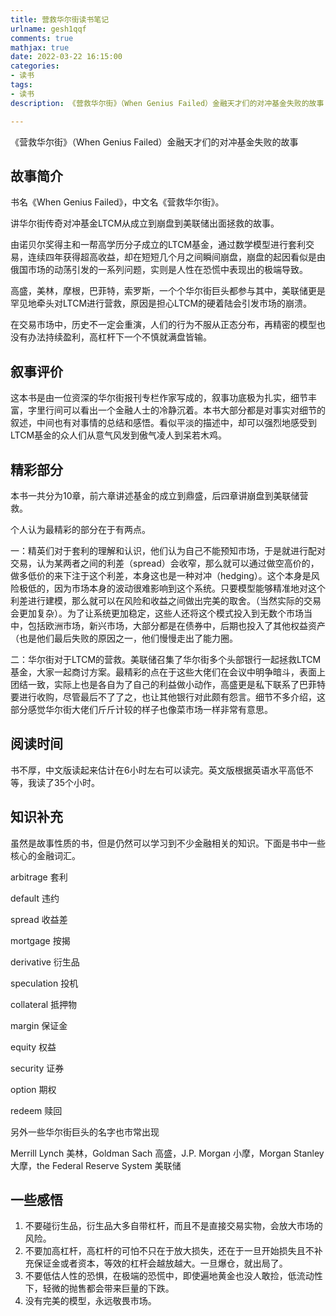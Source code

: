 ```yaml
---
title: 营救华尔街读书笔记
urlname: gesh1qqf
comments: true
mathjax: true
date: 2022-03-22 16:15:00
categories:
- 读书
tags:
- 读书
description: 《营救华尔街》（When Genius Failed）金融天才们的对冲基金失败的故事

---
```




《营救华尔街》（When Genius Failed）金融天才们的对冲基金失败的故事

## 故事简介

书名《When Genius Failed》，中文名《营救华尔街》。

讲华尔街传奇对冲基金LTCM从成立到崩盘到美联储出面拯救的故事。

由诺贝尔奖得主和一帮高学历分子成立的LTCM基金，通过数学模型进行套利交易，连续四年获得超高收益，却在短短几个月之间瞬间崩盘，崩盘的起因看似是由俄国市场的动荡引发的一系列问题，实则是人性在恐慌中表现出的极端导致。

高盛，美林，摩根，巴菲特，索罗斯，一个个华尔街巨头都参与其中，美联储更是罕见地牵头对LTCM进行营救，原因是担心LTCM的硬着陆会引发市场的崩溃。

在交易市场中，历史不一定会重演，人们的行为不服从正态分布，再精密的模型也没有办法持续盈利，高杠杆下一个不慎就满盘皆输。

## 叙事评价

这本书是由一位资深的华尔街报刊专栏作家写成的，叙事功底极为扎实，细节丰富，字里行间可以看出一个金融人士的冷静沉着。本书大部分都是对事实对细节的叙述，中间也有对事情的总结和感悟。看似平淡的描述中，却可以强烈地感受到LTCM基金的众人们从意气风发到傲气凌人到呆若木鸡。

## 精彩部分

本书一共分为10章，前六章讲述基金的成立到鼎盛，后四章讲崩盘到美联储营救。

个人认为最精彩的部分在于有两点。

一：精英们对于套利的理解和认识，他们认为自己不能预知市场，于是就进行配对交易，认为某两者之间的利差（spread）会收窄，那么就可以通过做空高价的，做多低价的来下注于这个利差，本身这也是一种对冲（hedging）。这个本身是风险极低的，因为市场本身的波动很难影响到这个系统。只要模型能够精准地对这个利差进行建模，那么就可以在风险和收益之间做出完美的取舍。（当然实际的交易会更加复杂）。为了让系统更加稳定，这些人还将这个模式投入到无数个市场当中，包括欧洲市场，新兴市场，大部分都是在债券中，后期也投入了其他权益资产（也是他们最后失败的原因之一，他们慢慢走出了能力圈。

二：华尔街对于LTCM的营救。美联储召集了华尔街多个头部银行一起拯救LTCM基金，大家一起商讨方案。最精彩的点在于这些大佬们在会议中明争暗斗，表面上团结一致，实际上也是各自为了自己的利益做小动作，高盛更是私下联系了巴菲特要进行收购，尽管最后不了了之，也让其他银行对此颇有怨言。细节不多介绍，这部分感觉华尔街大佬们斤斤计较的样子也像菜市场一样非常有意思。

## 阅读时间

书不厚，中文版读起来估计在6小时左右可以读完。英文版根据英语水平高低不等，我读了35个小时。

## 知识补充

虽然是故事性质的书，但是仍然可以学习到不少金融相关的知识。下面是书中一些核心的金融词汇。

arbitrage 套利

default 违约

spread 收益差

mortgage 按揭

derivative 衍生品

speculation 投机

collateral 抵押物

margin 保证金

equity 权益

security 证券

option 期权

redeem 赎回

另外一些华尔街巨头的名字也市常出现

Merrill Lynch 美林，Goldman Sach 高盛，J.P. Morgan 小摩，Morgan Stanley 大摩，the Federal Reserve System 美联储

## 一些感悟

1. 不要碰衍生品，衍生品大多自带杠杆，而且不是直接交易实物，会放大市场的风险。
2. 不要加高杠杆，高杠杆的可怕不只在于放大损失，还在于一旦开始损失且不补充保证金或者资本，等效的杠杆会越放越大。一旦爆仓，就出局了。
3. 不要低估人性的恐惧，在极端的恐慌中，即使遍地黄金也没人敢捡，低流动性下，轻微的抛售都会带来巨量的下跌。
4. 没有完美的模型，永远敬畏市场。


